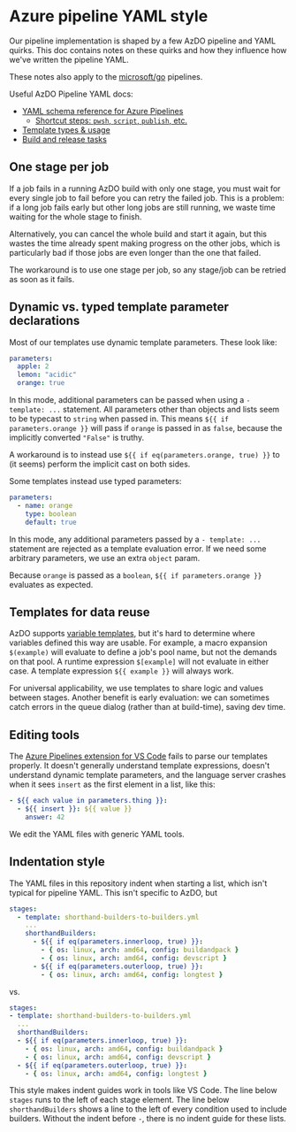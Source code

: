 # Azure pipeline YAML style

Our pipeline implementation is shaped by a few AzDO pipeline and YAML quirks. This doc contains notes on these quirks and how they influence how we've written the pipeline YAML.

These notes also apply to the [microsoft/go](https://github.com/microsoft/go) pipelines.

Useful AzDO Pipeline YAML docs:
* [YAML schema reference for Azure Pipelines](https://docs.microsoft.com/en-us/azure/devops/pipelines/yaml-schema)
  * [Shortcut steps: `pwsh`, `script`, `publish`, etc.](https://docs.microsoft.com/en-us/azure/devops/pipelines/yaml-schema/steps?view=azure-pipelines)
* [Template types & usage](https://docs.microsoft.com/en-us/azure/devops/pipelines/process/templates?view=azure-devops)
* [Build and release tasks](https://docs.microsoft.com/en-us/azure/devops/pipelines/tasks/?view=azure-devops)

## One stage per job

If a job fails in a running AzDO build with only one stage, you must wait for every single job to fail before you can retry the failed job. This is a problem: if a long job fails early but other long jobs are still running, we waste time waiting for the whole stage to finish.

Alternatively, you can cancel the whole build and start it again, but this wastes the time already spent making progress on the other jobs, which is particularly bad if those jobs are even longer than the one that failed.

The workaround is to use one stage per job, so any stage/job can be retried as soon as it fails.

## Dynamic vs. typed template parameter declarations

Most of our templates use dynamic template parameters. These look like:

```yml
parameters:
  apple: 2
  lemon: "acidic"
  orange: true
```

In this mode, additional parameters can be passed when using a `- template: ...` statement. All parameters other than objects and lists seem to be typecast to `string` when passed in. This means `${{ if parameters.orange }}` will pass if `orange` is passed in as `false`, because the implicitly converted `"False"` is truthy.

A workaround is to instead use `${{ if eq(parameters.orange, true) }}` to (it seems) perform the implicit cast on both sides.

Some templates instead use typed parameters:

```yml
parameters:
  - name: orange
    type: boolean
    default: true
```

In this mode, any additional parameters passed by a `- template: ...` statement are rejected as a template evaluation error. If we need some arbitrary parameters, we use an extra `object` param.

Because `orange` is passed as a `boolean`, `${{ if parameters.orange }}` evaluates as expected.

## Templates for data reuse

AzDO supports [variable templates](https://docs.microsoft.com/en-us/azure/devops/pipelines/process/templates?view=azure-devops#variable-templates-with-parameter), but it's hard to determine where variables defined this way are usable. For example, a macro expansion `$(example)` will evaluate to define a job's pool name, but not the demands on that pool. A runtime expression `$[example]` will not evaluate in either case. A template expression `${{ example }}` will always work.

For universal applicability, we use templates to share logic and values between stages. Another benefit is early evaluation: we can sometimes catch errors in the queue dialog (rather than at build-time), saving dev time.

## Editing tools

The [Azure Pipelines extension for VS Code](https://marketplace.visualstudio.com/items?itemName=ms-azure-devops.azure-pipelines) fails to parse our templates properly. It doesn't generally understand template expressions, doesn't understand dynamic template parameters, and the language server crashes when it sees `insert` as the first element in a list, like this:

```yml
- ${{ each value in parameters.thing }}:
  - ${{ insert }}: ${{ value }}
    answer: 42
```

We edit the YAML files with generic YAML tools.

## Indentation style

The YAML files in this repository indent when starting a list, which isn't typical for pipeline YAML. This isn't specific to AzDO, but 

```yml
stages:
  - template: shorthand-builders-to-builders.yml
    ...
    shorthandBuilders:
      - ${{ if eq(parameters.innerloop, true) }}:
        - { os: linux, arch: amd64, config: buildandpack }
        - { os: linux, arch: amd64, config: devscript }
      - ${{ if eq(parameters.outerloop, true) }}:
        - { os: linux, arch: amd64, config: longtest }
```

vs.

```yml
stages:
- template: shorthand-builders-to-builders.yml
  ...
  shorthandBuilders:
  - ${{ if eq(parameters.innerloop, true) }}:
    - { os: linux, arch: amd64, config: buildandpack }
    - { os: linux, arch: amd64, config: devscript }
  - ${{ if eq(parameters.outerloop, true) }}:
    - { os: linux, arch: amd64, config: longtest }
```

This style makes indent guides work in tools like VS Code. The line below `stages` runs to the left of each stage element. The line below `shorthandBuilders` shows a line to the left of every condition used to include builders. Without the indent before `-`, there is no indent guide for these lists.
